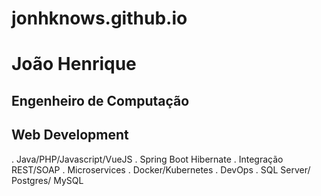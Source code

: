 # jonhknows.github.io

# João Henrique 
## Engenheiro de Computação 
## Web Development
. Java/PHP/Javascript/VueJS 
. Spring Boot Hibernate 
. Integração REST/SOAP 
. Microservices 
. Docker/Kubernetes 
. DevOps 
. SQL Server/ Postgres/ MySQL
